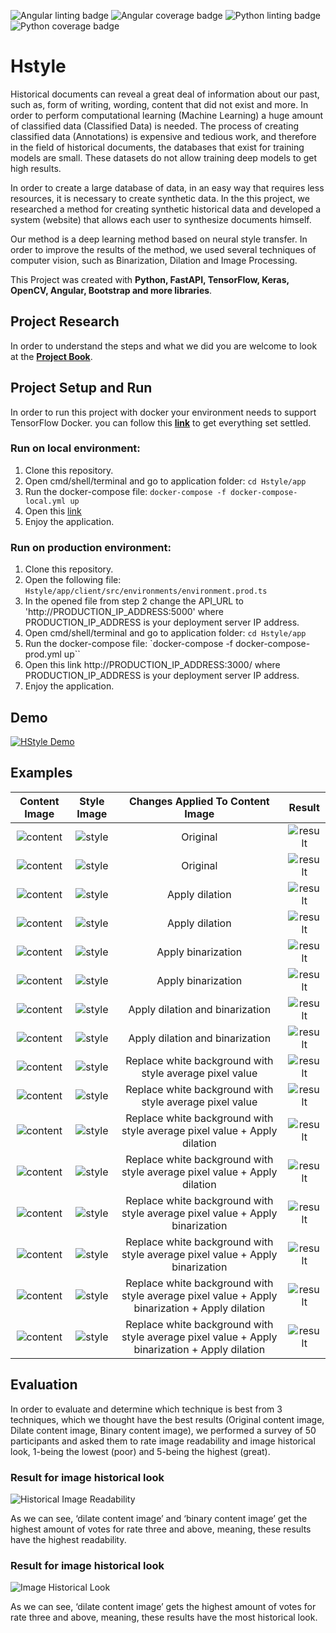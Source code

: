 ![Angular linting badge](https://github.com/leorrose/HStyle/workflows/Server_side_linting/badge.svg)
![Angular coverage badge](https://github.com/leorrose/HStyle/workflows/Server_side_coverage/badge.svg)
![Python linting badge](https://github.com/leorrose/HStyle/workflows/Client_side_linting/badge.svg)
![Python coverage badge](https://github.com/leorrose/HStyle/workflows/Client_side_coverage/badge.svg)

# Hstyle

Historical documents can reveal a great deal of information about our past, such as, form of writing, 
wording, content that did not exist and more. In order to perform computational learning (Machine Learning) 
a huge amount of classified data (Classified Data) is needed. The process of creating classified data 
(Annotations) is expensive and tedious work, and therefore in the field of historical documents, 
the databases that exist for training models are small. These datasets do not allow training deep 
models to get high results.

In order to create a large database of data, in an easy way that requires less resources, it is necessary 
to create synthetic data. In the this project, we researched a method for creating synthetic 
historical data and developed a system (website) that allows each user to synthesize documents himself.

Our method is a deep learning method based on neural style transfer. In order to improve 
the results of the method, we used several techniques of computer vision, such as Binarization, 
Dilation and Image Processing.

This Project was created with **Python, FastAPI, TensorFlow, Keras, OpenCV, Angular, Bootstrap and more libraries**.

## Project Research

In order to understand the steps and what we did you are welcome to look at 
the [**Project Book**](https://github.com/leorrose/HStyle/blob/master/research/Project_Book.pdf).

## Project Setup and Run
In order to run this project with docker your environment  needs to support  TensorFlow Docker. you can follow this [**link**](https://www.tensorflow.org/install/docker) to get everything set settled.

### Run on local environment:
1. Clone this repository.
2. Open cmd/shell/terminal and go to application folder: `cd Hstyle/app`
3. Run the docker-compose file: `docker-compose -f docker-compose-local.yml up`
4. Open this [link](http://localhost:3000/)
5. Enjoy the application.

### Run on production environment:
1. Clone this repository.
2. Open the following file: `Hstyle/app/client/src/environments/environment.prod.ts` 
3. In the opened file from step 2 change the API_URL to 'http://PRODUCTION_IP_ADDRESS:5000' where PRODUCTION_IP_ADDRESS is your deployment server IP address.
4. Open cmd/shell/terminal and go to application folder: `cd Hstyle/app`
5. Run the docker-compose file: `docker-compose -f docker-compose-prod.yml up``
6. Open this link http://PRODUCTION_IP_ADDRESS:3000/ where PRODUCTION_IP_ADDRESS is your deployment server IP address.
7. Enjoy the application.

## Demo
[![HStyle Demo](http://img.youtube.com/vi/7kMRTxFQWQo/0.jpg)](http://www.youtube.com/watch?v=7kMRTxFQWQo "HStyle Demo")


## Examples
| Content Image                   | Style Image                     | Changes Applied To Content Image| Result             |
|:-------------------------------:|:-------------------------------:|:----------:|:-------------------------------:|
| ![content](https://github.com/leorrose/HStyle/blob/master/examples/1/content.png)|![style](https://github.com/leorrose/HStyle/blob/master//examples/1/style.jpg)|Original|![result](https://github.com/leorrose/HStyle/blob/master/examples/1/result.png)|
| ![content](https://github.com/leorrose/HStyle/blob/master/examples/2/content.png)|![style](https://github.com/leorrose/HStyle/blob/master//examples/2/style.jpg)|Original|![result](https://github.com/leorrose/HStyle/blob/master/examples/2/result.png)|
| ![content](https://github.com/leorrose/HStyle/blob/master/examples/3/content.png)|![style](https://github.com/leorrose/HStyle/blob/master//examples/3/style.jpg)|Apply dilation|![result](https://github.com/leorrose/HStyle/blob/master/examples/3/result.png)|
| ![content](https://github.com/leorrose/HStyle/blob/master/examples/4/content.png)|![style](https://github.com/leorrose/HStyle/blob/master//examples/4/style.jpg)|Apply dilation|![result](https://github.com/leorrose/HStyle/blob/master/examples/4/result.png)|
| ![content](https://github.com/leorrose/HStyle/blob/master/examples/5/content.png)|![style](https://github.com/leorrose/HStyle/blob/master//examples/5/style.jpg)|Apply binarization|![result](https://github.com/leorrose/HStyle/blob/master/examples/5/result.png)|
| ![content](https://github.com/leorrose/HStyle/blob/master/examples/6/content.png)|![style](https://github.com/leorrose/HStyle/blob/master//examples/6/style.jpg)|Apply binarization|![result](https://github.com/leorrose/HStyle/blob/master/examples/6/result.png)|
| ![content](https://github.com/leorrose/HStyle/blob/master/examples/7/content.png)|![style](https://github.com/leorrose/HStyle/blob/master//examples/7/style.jpg)|Apply dilation and binarization|![result](https://github.com/leorrose/HStyle/blob/master/examples/7/result.png)|
| ![content](https://github.com/leorrose/HStyle/blob/master/examples/8/content.png)|![style](https://github.com/leorrose/HStyle/blob/master//examples/8/style.jpg)|Apply dilation and binarization|![result](https://github.com/leorrose/HStyle/blob/master/examples/8/result.png)|
| ![content](https://github.com/leorrose/HStyle/blob/master/examples/9/content.png)|![style](https://github.com/leorrose/HStyle/blob/master//examples/9/style.jpg)|Replace white background with style average pixel value|![result](https://github.com/leorrose/HStyle/blob/master/examples/1/result.png)|
| ![content](https://github.com/leorrose/HStyle/blob/master/examples/10/content.png)|![style](https://github.com/leorrose/HStyle/blob/master//examples/10/style.jpg)|Replace white background with style average pixel value|![result](https://github.com/leorrose/HStyle/blob/master/examples/10/result.png)|
| ![content](https://github.com/leorrose/HStyle/blob/master/examples/11/content.png)|![style](https://github.com/leorrose/HStyle/blob/master//examples/9/style.jpg)|Replace white background with style average pixel value + Apply dilation|![result](https://github.com/leorrose/HStyle/blob/master/examples/1/result.png)|
| ![content](https://github.com/leorrose/HStyle/blob/master/examples/12/content.png)|![style](https://github.com/leorrose/HStyle/blob/master//examples/10/style.jpg)|Replace white background with style average pixel value + Apply dilation|![result](https://github.com/leorrose/HStyle/blob/master/examples/10/result.png)|
| ![content](https://github.com/leorrose/HStyle/blob/master/examples/13/content.png)|![style](https://github.com/leorrose/HStyle/blob/master//examples/9/style.jpg)|Replace white background with style average pixel value + Apply binarization|![result](https://github.com/leorrose/HStyle/blob/master/examples/1/result.png)|
| ![content](https://github.com/leorrose/HStyle/blob/master/examples/14/content.png)|![style](https://github.com/leorrose/HStyle/blob/master//examples/10/style.jpg)|Replace white background with style average pixel value + Apply binarization|![result](https://github.com/leorrose/HStyle/blob/master/examples/10/result.png)|
| ![content](https://github.com/leorrose/HStyle/blob/master/examples/15/content.png)|![style](https://github.com/leorrose/HStyle/blob/master//examples/9/style.jpg)|Replace white background with style average pixel value + Apply binarization + Apply dilation|![result](https://github.com/leorrose/HStyle/blob/master/examples/1/result.png)|
| ![content](https://github.com/leorrose/HStyle/blob/master/examples/16/content.png)|![style](https://github.com/leorrose/HStyle/blob/master//examples/10/style.jpg)|Replace white background with style average pixel value + Apply binarization + Apply dilation|![result](https://github.com/leorrose/HStyle/blob/master/examples/10/result.png)|

## Evaluation
In order to evaluate and determine which technique is best from 3 techniques, which we thought have the best results (Original content image, Dilate content image, Binary content image), we performed a survey of 50 participants and asked them to rate image readability and image historical look, 1-being the lowest (poor) and 5-being the highest (great).

### Result for image historical look

![Historical Image Readability](https://github.com/leorrose/HStyle/blob/master/documentation/Historical%20Image%20Readability.png)

As we can see, ‘dilate content image’ and ‘binary content image’ get the highest amount of votes for rate three and above, meaning, these results have the highest readability.

###  Result for image historical look

![Image Historical Look](https://github.com/leorrose/HStyle/blob/master/documentation/Image%20Historical%20Look.png)

As we can see, ‘dilate content image’ gets the highest amount of votes for rate three and above, meaning, these results have the most historical look.

